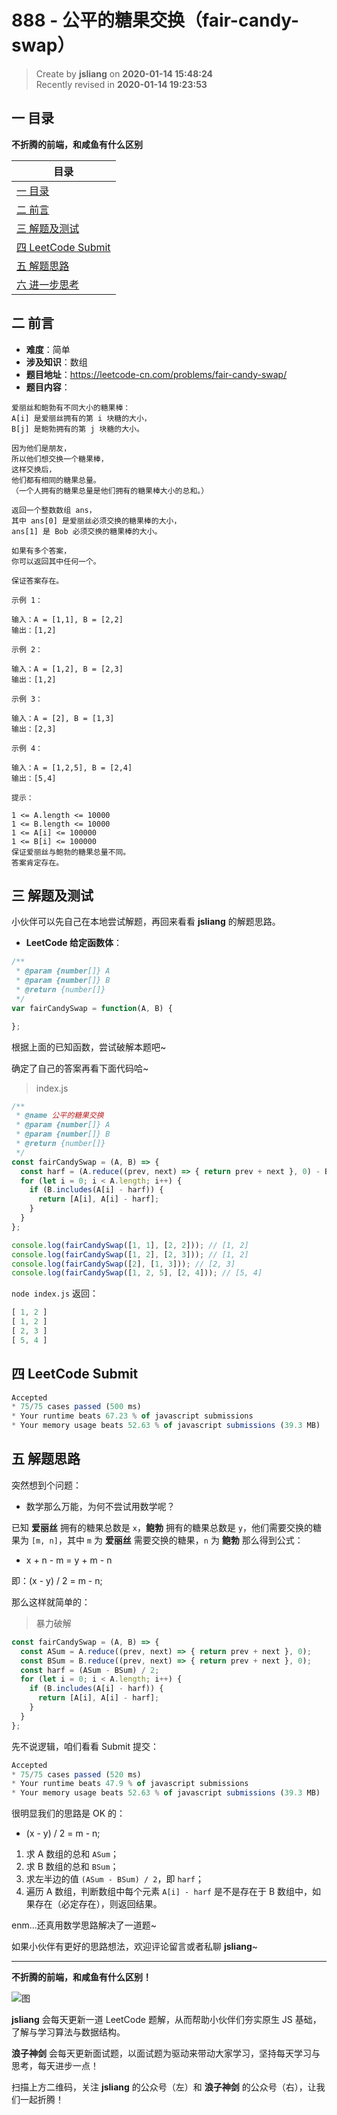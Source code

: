 888 - 公平的糖果交换（fair-candy-swap）
===

> Create by **jsliang** on **2020-01-14 15:48:24**  
> Recently revised in **2020-01-14 19:23:53**

## 一 目录

**不折腾的前端，和咸鱼有什么区别**

| 目录 |
| --- | 
| [一 目录](#chapter-one) | 
| [二 前言](#chapter-two) |
| [三 解题及测试](#chapter-three) |
| [四 LeetCode Submit](#chapter-four) |
| [五 解题思路](#chapter-five) |
| [六 进一步思考](#chapter-six) |

## 二 前言



* **难度**：简单
* **涉及知识**：数组
* **题目地址**：https://leetcode-cn.com/problems/fair-candy-swap/
* **题目内容**：

```
爱丽丝和鲍勃有不同大小的糖果棒：
A[i] 是爱丽丝拥有的第 i 块糖的大小，
B[j] 是鲍勃拥有的第 j 块糖的大小。

因为他们是朋友，
所以他们想交换一个糖果棒，
这样交换后，
他们都有相同的糖果总量。
（一个人拥有的糖果总量是他们拥有的糖果棒大小的总和。）

返回一个整数数组 ans，
其中 ans[0] 是爱丽丝必须交换的糖果棒的大小，
ans[1] 是 Bob 必须交换的糖果棒的大小。

如果有多个答案，
你可以返回其中任何一个。

保证答案存在。

示例 1：

输入：A = [1,1], B = [2,2]
输出：[1,2]

示例 2：

输入：A = [1,2], B = [2,3]
输出：[1,2]

示例 3：

输入：A = [2], B = [1,3]
输出：[2,3]

示例 4：

输入：A = [1,2,5], B = [2,4]
输出：[5,4]

提示：

1 <= A.length <= 10000
1 <= B.length <= 10000
1 <= A[i] <= 100000
1 <= B[i] <= 100000
保证爱丽丝与鲍勃的糖果总量不同。
答案肯定存在。
```

## 三 解题及测试



小伙伴可以先自己在本地尝试解题，再回来看看 **jsliang** 的解题思路。

* **LeetCode 给定函数体**：

```js
/**
 * @param {number[]} A
 * @param {number[]} B
 * @return {number[]}
 */
var fairCandySwap = function(A, B) {

};
```

根据上面的已知函数，尝试破解本题吧~

确定了自己的答案再看下面代码哈~

> index.js

```js
/**
 * @name 公平的糖果交换
 * @param {number[]} A
 * @param {number[]} B
 * @return {number[]}
 */
const fairCandySwap = (A, B) => {
  const harf = (A.reduce((prev, next) => { return prev + next }, 0) - B.reduce((prev, next) => { return prev + next }, 0)) / 2;
  for (let i = 0; i < A.length; i++) {
    if (B.includes(A[i] - harf)) {
      return [A[i], A[i] - harf];
    }
  }
};

console.log(fairCandySwap([1, 1], [2, 2])); // [1, 2]
console.log(fairCandySwap([1, 2], [2, 3])); // [1, 2]
console.log(fairCandySwap([2], [1, 3])); // [2, 3]
console.log(fairCandySwap([1, 2, 5], [2, 4])); // [5, 4]
```

`node index.js` 返回：

```js
[ 1, 2 ]
[ 1, 2 ]
[ 2, 3 ]
[ 5, 4 ]
```

## 四 LeetCode Submit



```js
Accepted
* 75/75 cases passed (500 ms)
* Your runtime beats 67.23 % of javascript submissions
* Your memory usage beats 52.63 % of javascript submissions (39.3 MB)
```

## 五 解题思路



突然想到个问题：

* 数学那么万能，为何不尝试用数学呢？

已知 **爱丽丝** 拥有的糖果总数是 `x`，**鲍勃** 拥有的糖果总数是 `y`，他们需要交换的糖果为 `[m, n]`，其中 `m` 为 **爱丽丝** 需要交换的糖果，`n` 为 **鲍勃** 那么得到公式：

* x + n - m = y + m - n

即：(x - y) / 2 = m - n;

那么这样就简单的：

> 暴力破解

```js
const fairCandySwap = (A, B) => {
  const ASum = A.reduce((prev, next) => { return prev + next }, 0);
  const BSum = B.reduce((prev, next) => { return prev + next }, 0);
  const harf = (ASum - BSum) / 2;
  for (let i = 0; i < A.length; i++) {
    if (B.includes(A[i] - harf)) {
      return [A[i], A[i] - harf];
    }
  }
};
```

先不说逻辑，咱们看看 Submit 提交：

```js
Accepted
* 75/75 cases passed (520 ms)
* Your runtime beats 47.9 % of javascript submissions
* Your memory usage beats 52.63 % of javascript submissions (39.3 MB)
```

很明显我们的思路是 OK 的：

* (x - y) / 2 = m - n;

1. 求 A 数组的总和 `ASum`；
2. 求 B 数组的总和 `BSum`；
3. 求左半边的值 `(ASum - BSum) / 2`，即 `harf`；
4. 遍历 A 数组，判断数组中每个元素 `A[i] - harf` 是不是存在于 B 数组中，如果存在（必定存在），则返回结果。

enm...还真用数学思路解决了一道题~

如果小伙伴有更好的思路想法，欢迎评论留言或者私聊 **jsliang**~

---

**不折腾的前端，和咸鱼有什么区别！**

![图](../../../public-repertory/img/z-index-small.png)

**jsliang** 会每天更新一道 LeetCode 题解，从而帮助小伙伴们夯实原生 JS 基础，了解与学习算法与数据结构。

**浪子神剑** 会每天更新面试题，以面试题为驱动来带动大家学习，坚持每天学习与思考，每天进步一点！

扫描上方二维码，关注 **jsliang** 的公众号（左）和 **浪子神剑** 的公众号（右），让我们一起折腾！

